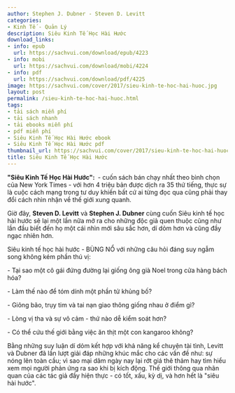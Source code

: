 ```yaml
---
author: Stephen J. Dubner - Steven D. Levitt
categories:
- Kinh Tế - Quản Lý
description: Siêu Kinh Tế Học Hài Hước
download_links:
- info: epub
  url: https://sachvui.com/download/epub/4223
- info: mobi
  url: https://sachvui.com/download/mobi/4224
- info: pdf
  url: https://sachvui.com/download/pdf/4225
image: https://sachvui.com/cover/2017/sieu-kinh-te-hoc-hai-huoc.jpg
layout: post
permalink: /sieu-kinh-te-hoc-hai-huoc.html
tags:
- tải sách miễn phí
- tải sách nhanh
- tải ebooks miễn phí
- pdf miễn phí
- Siêu Kinh Tế Học Hài Hước ebook
- Siêu Kinh Tế Học Hài Hước pdf
thumbnail_url: https://sachvui.com/cover/2017/sieu-kinh-te-hoc-hai-huoc.jpg
title: Siêu Kinh Tế Học Hài Hước
---
```


 <div class="item-desc text-justify"> <p><strong>"Siêu Kinh Tế Học Hài Hước": </strong> - cuốn sách bán chạy nhất theo bình chọn của New York Times - với hơn 4 triệu bản được dịch ra 35 thứ tiếng, thực sự là cuộc cách mạng trong tư duy khiến bất cứ ai từng đọc qua cũng phải thay đổi cách nhìn nhận về thế giới xung quanh.</p><p>Giờ đây, <strong>Steven D. Levitt</strong> và <strong>Stephen J. Dubner</strong> cùng cuốn Siêu kinh tế học hài hước sẽ lại một lần nữa mở ra cho những độc giả quen thuộc cũng như lần đầu biết đến họ một cái nhìn mới sâu sắc hơn, dí dỏm hơn và cũng đầy ngạc nhiên hơn.</p><p>Siêu kinh tế học hài hước - BÙNG NỔ với những câu hỏi đáng suy ngẫm song không kém phần thú vị:</p><p>- Tại sao một cô gái đứng đường lại giống ông già Noel trong cửa hàng bách hóa?</p><p>- Làm thế nào để tóm dính một phần tử khủng bố?</p><p>- Giông bão, trụy tim và tai nạn giao thông giống nhau ở điểm gì?</p><p>- Lòng vị tha và sự vô cảm - thứ nào dễ kiểm soát hơn?</p><p>- Có thể cứu thế giới bằng việc ăn thịt một con kangaroo không?</p><p>Bằng những suy luận dí dỏm kết hợp với khả năng kể chuyện tài tình, Levitt và Dubner đã lần lượt giải đáp những khúc mắc cho các vấn đề như: sự nóng lên toàn cầu; vì sao mại dâm ngày nay lại rớt giá thê thảm hay tìm hiểu xem mọi người phản ứng ra sao khi bị kích động. Thế giới thông qua nhãn quan của các tác giả đầy hiện thực - có tốt, xấu, kỳ dị, và hơn hết là "siêu hài hước".</p> </div>